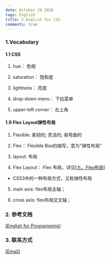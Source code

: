 ```yaml
---
date: October 28 2020
tags: English
title: 2.English for CSS
comments: true
---
```


### 1.Vocabulary

#### 1.1 CSS

1. hue： 色相

2. saturation： 饱和度

3. lightness： 亮度

4. drop-down menu： 下拉菜单

5. upper-left corner： 左上角 

#### 1.9 Flex Layout弹性布局

1. Flexible: 柔韧的; 灵活的; 易弯曲的

2. Flex： Flexible Box的缩写，意为"弹性布局"

3. layout: 布局

4. Flex Layout： Flex 布局，详见[[九、Flex布局]](https://web-oyster.github.io/2020/10/28/CSS/Tutorial/%E4%B9%9D%E3%80%81Flex%20%E5%BC%B9%E6%80%A7%E5%B8%83%E5%B1%80/)

- CSS3中的一种布局方式，又称弹性布局

5. main axis: flex布局主轴；

6. cross axis: flex布局交叉轴；

### 2. 参考文档

[[English for Programming]](https://web-oyster.github.io/2020/10/28/English/English%20For%20Programming/)

### 3. 联系方式

[[Email]](yuanmin8888@outlook.com)
